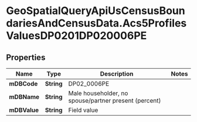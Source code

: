 # GeoSpatialQueryApiUsCensusBoundariesAndCensusData.Acs5ProfilesValuesDP0201DP020006PE

## Properties

Name | Type | Description | Notes
------------ | ------------- | ------------- | -------------
**mDBCode** | **String** | DP02_0006PE | 
**mDBName** | **String** | Male householder, no spouse/partner present (percent) | 
**mDBValue** | **String** | Field value | 


